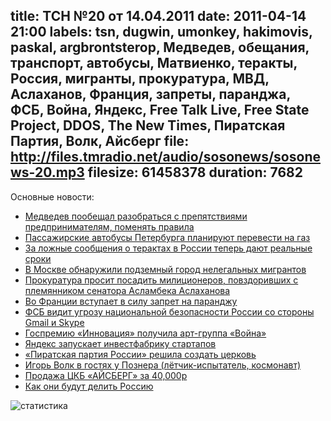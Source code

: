title: ТСН №20 от 14.04.2011
date: 2011-04-14 21:00
labels: tsn, dugwin, umonkey, hakimovis, paskal, argbrontsterop, Медведев, обещания, транспорт, автобусы, Матвиенко, теракты, Россия, мигранты, прокуратура, МВД, Аслаханов, Франция, запреты, паранджа, ФСБ, Война, Яндекс, Free Talk Live, Free State Project, DDOS, The New Times, Пиратская Партия, Волк, Айсберг
file: http://files.tmradio.net/audio/sosonews/sosonews-20.mp3
filesize: 61458378
duration: 7682
---
Основные новости:

<ul>
<li><a href="http://www.vesti.ru/doc.html?id=442551">Медведев пообещал разобраться с препятствиями предпринимателям, поменять правила</a></li>
<li><a href="http://www.baltinfo.ru/2011/04/14/Obschestvennyi-transport-Peterburga-planiruyut-perevesti-na-gaz-198981">Пассажирские автобусы Петербурга планируют перевести на газ</a></li>
<li><a href="http://www.kavkaz-uzel.ru/articles/183676/">За ложные сообщения о терактах в России теперь дают реальные сроки</a></li>
<li><a href="http://www.rian.ru/society/20110414/364298316.html">В Москве обнаружили подземный город нелегальных мигрантов</a></li>
<li><a href="http://kazan.kp.ru/daily/25669.4/829838/">Прокуратура просит посадить милиционеров, повздоривших с племянником сенатора Асламбека Аслаханова</a></li>
<li><a href="http://top.rbc.ru/politics/11/04/2011/573898.shtml">Во Франции вступает в силу запрет на паранджу</a></li>
<li><a href="http://www.marker.ru/news/4308">ФСБ видит угрозу национальной безопасности России со стороны Gmail и Skype</a></li>
<li><a href="http://top.rbc.ru/society/08/04/2011/572299.shtml">Госпремию «Инновация» получила арт-группа «Война»</a></li>
<li><a href="http://www.kommersant.ru/doc-y/1620996">Яндекс запускает инвестфабрику стартапов</a></li>
<li><a href="http://txt.newsru.com/religy/13apr2011/pirat.html">«Пиратская партия России» решила создать церковь</a></li>
<li><a href="http://www.1tv.ru/sprojects_edition/si5756/fi8417">Игорь Волк в гостях у Познера (лётчик-испытатель, космонавт)</a></li>
<li><a href="http://echo.msk.ru/programs/razvorot/765546-echo/">Продажа ЦКБ «АЙСБЕРГ» за 40,000р</a></li>
<li><a href="http://www.apn.ru/publications/article23988.htm">Как они будут делить Россию</a></li>
</ul>

![статистика](http://files.tmradio.net/audio/sosonews/sosonews-20.png)
